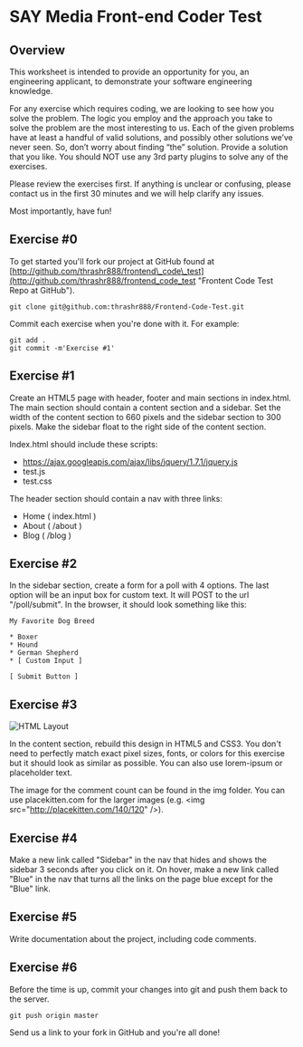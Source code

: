 SAY Media Front-end Coder Test
==============================

Overview
--------

This worksheet is intended to provide an opportunity for you, an engineering applicant, to demonstrate your software engineering knowledge.

For any exercise which requires coding, we are looking to see how you solve the problem. The logic you employ and the approach you take to solve the problem are the most interesting to us. Each of the given problems have at least a handful of valid solutions, and possibly other solutions weʼve never seen. So, donʼt worry about finding “the” solution. Provide a solution that you like. You should NOT use any 3rd party plugins to solve any of the exercises.

Please review the exercises first. If anything is unclear or confusing, please contact us in the first 30 minutes and we will help clarify any issues.

Most importantly, have fun! 

Exercise #0
-----------
To get started you'll fork our project at GitHub found at [http://github.com/thrashr888/frontend\_code\_test](http://github.com/thrashr888/frontend_code_test "Frontent Code Test Repo at GitHub").

    git clone git@github.com:thrashr888/Frontend-Code-Test.git

Commit each exercise when you're done with it. For example:

    git add .
    git commit -m'Exercise #1'

Exercise #1
-----------
Create an HTML5 page with header, footer and main sections in index.html. The main section should contain a content section and a sidebar. Set the width of the content section to 660 pixels and the sidebar section to 300 pixels. Make the sidebar float to the right side of the content section.

Index.html should include these scripts:

- https://ajax.googleapis.com/ajax/libs/jquery/1.7.1/jquery.js
- test.js
- test.css

The header section should contain a nav with three links:

- Home ( index.html )
- About ( /about )
- Blog ( /blog )

Exercise #2
-----------
In the sidebar section, create a form for a poll with 4 options. The last option will be an input box for custom text. It will POST to the url "/poll/submit". In the browser, it should look something like this:

    My Favorite Dog Breed
    
    * Boxer
    * Hound
    * German Shepherd
    * [ Custom Input ]
    
    [ Submit Button ]
    
Exercise #3
-----------
![HTML Layout](https://img.skitch.com/20120204-rhp7q6h6er1j2dwsm8pf3yd4pa.jpg "HTML Layout")

In the content section, rebuild this design in HTML5 and CSS3. You don't need to perfectly match exact pixel sizes, fonts, or colors for this exercise but it should look as similar as possible. You can also use lorem-ipsum or placeholder text.

The image for the comment count can be found in the img folder. You can use placekitten.com for the larger images (e.g. &lt;img src=&quot;http://placekitten.com/140/120&quot; /&gt;).

Exercise #4
-----------
Make a new link called "Sidebar" in the nav that hides and shows the sidebar 3 seconds after you click on it. On hover, make a new link called "Blue" in the nav that turns all the links on the page blue except for the "Blue" link.

Exercise #5
-----------
Write documentation about the project, including code comments.

Exercise #6
-----------
Before the time is up, commit your changes into git and push them back to the server.

    git push origin master

Send us a link to your fork in GitHub and you're all done!
